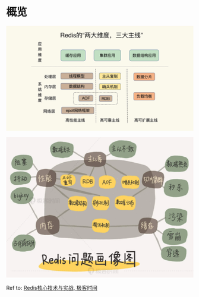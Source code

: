 # 概览

![知识全景图](<../.gitbook/assets/image (1).png>)

![问题画像图](../.gitbook/assets/image.png)



Ref to: [Redis核心技术与实战, 极客时间](https://time.geekbang.org/column/article/268247)
